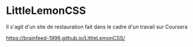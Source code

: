 # LittleLemonCSS
Il s'agit d'un site de restauration fait dans le cadre d'un travail sur Coursera

https://brainfeed-1996.github.io/LittleLemonCSS/
